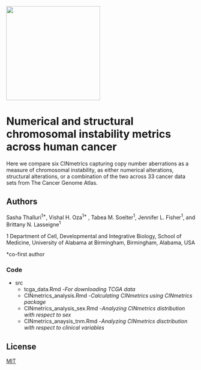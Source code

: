 <img src="https://www.lasseigne.org/img/main/lablogo.png" width="250" height="250">

# Numerical and structural chromosomal instability metrics across human cancer

Here we compare six CINmetrics capturing copy number aberrations as a measure of chromosomal instability, as either numerical alterations, structural alterations, or a combination of the two across 33 cancer data sets from The Cancer Genome Atlas. 



## Authors

Sasha Thalluri<sup>1*</sup>, Vishal H. Oza<sup>1*</sup> , Tabea M. Soelter<sup>1</sup>, Jennifer L. Fisher<sup>1</sup>, and Brittany N. Lasseigne<sup>1</sup>
 
1 Department of Cell, Developmental and Integrative Biology, School of Medicine, University of Alabama at Birmingham, Birmingham, Alabama, USA

*co-first author

### Code
- src
  - tcga_data.Rmd -*For downloading TCGA data*
  - CINmetrics_analysis.Rmd -*Calculating CINmetrics using CINmetrics package*
  - CINmetrics_analysis_sex.Rmd -*Analyzing CINmetrics distribution with respect to sex*
  - CINmetrics_anaysis_tnm.Rmd -*Analyzing CINmetrics disctribution with respect to clinical variables*  



## License

[MIT](https://choosealicense.com/licenses/mit/)

